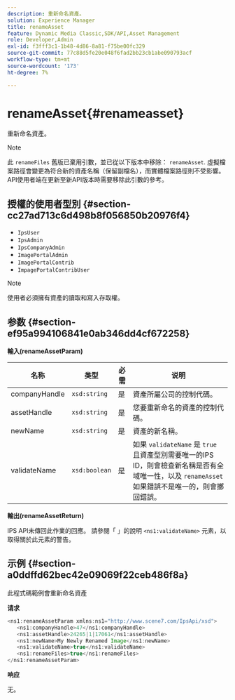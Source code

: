 ```yaml
---
description: 重新命名資產。
solution: Experience Manager
title: renameAsset
feature: Dynamic Media Classic,SDK/API,Asset Management
role: Developer,Admin
exl-id: f3fff3c1-1b48-4d86-8a81-f75be00fc329
source-git-commit: 77c88d5fe20e048f6fad2bb23cb1abe090793acf
workflow-type: tm+mt
source-wordcount: '173'
ht-degree: 7%

---
```


# renameAsset{#renameasset}

重新命名資產。

>[!NOTE]
>
>此 `renameFiles` 舊版已棄用引數，並已從以下版本中移除： `renameAsset`. 虛擬檔案路徑會變更為符合新的資產名稱（保留副檔名），而實體檔案路徑則不受影響。 API使用者端在更新至新API版本時需要移除此引數的參考。

## 授權的使用者型別 {#section-cc27ad713c6d498b8f056850b20976f4}

* `IpsUser`
* `IpsAdmin`
* `IpsCompanyAdmin`
* `ImagePortalAdmin`
* `ImagePortalContrib`
* `ImpagePortalContribUser`

>[!NOTE]
>
>使用者必須擁有資產的讀取和寫入存取權。

## 参数 {#section-ef95a994106841e0ab346dd4cf672258}

**輸入(renameAssetParam)**

| 名称 | 类型 | 必需 | 说明 |
|---|---|---|---|
| companyHandle | `xsd:string` | 是 | 資產所屬公司的控制代碼。 |
| assetHandle | `xsd:string` | 是 | 您要重新命名的資產的控制代碼。 |
| newName | `xsd:string` | 是 | 資產的新名稱。 |
| validateName | `xsd:boolean` | 是 | 如果 `validateName` 是 `true` 且資產型別需要唯一的IPS ID，則會檢查新名稱是否有全域唯一性，以及 `renameAsset` 如果錯誤不是唯一的，則會擲回錯誤。 |

**輸出(renameAssetReturn)**

IPS API未傳回此作業的回應。 請參閱「 」的說明 `<ns1:validateName>` 元素，以取得關於此元素的警告。

## 示例 {#section-a0ddffd62bec42e09069f22ceb486f8a}

此程式碼範例會重新命名資產

**请求**

```java
<ns1:renameAssetParam xmlns:ns1="http://www.scene7.com/IpsApi/xsd">
   <ns1:companyHandle>47</ns1:companyHandle>
   <ns1:assetHandle>24265|1|17061</ns1:assetHandle>
   <ns1:newName>My Newly Renamed Image</ns1:newName>
   <ns1:validateName>true</ns1:validateName>
   <ns1:renameFiles>true</ns1:renameFiles>
</ns1:renameAssetParam>
```

**响应**

无。
